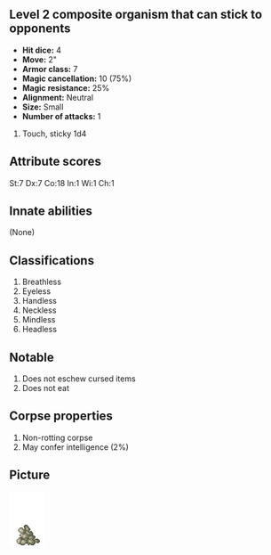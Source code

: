 ## Level 2 composite organism that can stick to opponents

- **Hit dice:** 4
- **Move:** 2"
- **Armor class:** 7
- **Magic cancellation:** 10 (75%)
- **Magic resistance:** 25%
- **Alignment:** Neutral
- **Size:** Small
- **Number of attacks:** 1
1. Touch, sticky 1d4

## Attribute scores

St:7 Dx:7 Co:18 In:1 Wi:1 Ch:1

## Innate abilities

(None)

## Classifications

1. Breathless
2. Eyeless
3. Handless
4. Neckless
5. Mindless
6. Headless

## Notable

1. Does not eschew cursed items
2. Does not eat

## Corpse properties

1. Non-rotting corpse
2. May confer intelligence (2%)

## Picture

![White lichen](https://github.com/hyvanmielenpelit/GnollHackTileSet/blob/main/Monsters/white_lichen/white_lichen.png?raw=true)
